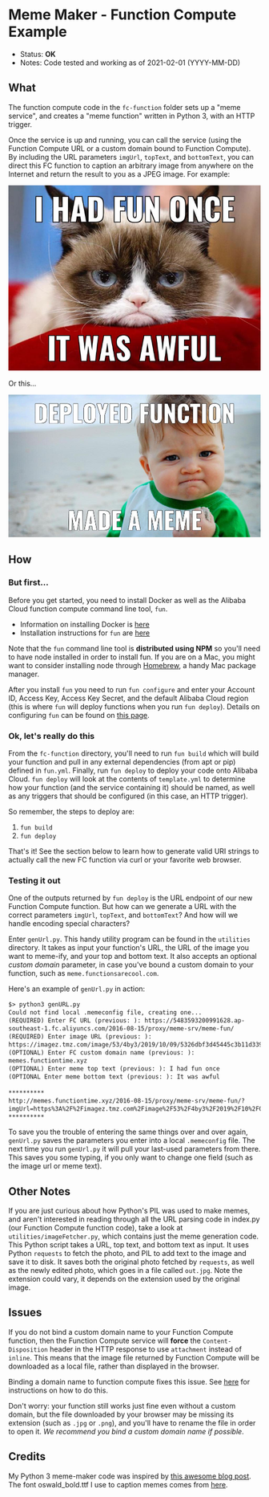 # Meme Maker - Function Compute Example

- Status: **OK**
- Notes: Code tested and working as of 2021-02-01 (YYYY-MM-DD)

## What

The function compute code in the `fc-function` folder sets up a "meme service", and creates a "meme function" written in Python 3, with an HTTP trigger.

Once the service is up and running, you can call the service (using the Function Compute URL or a custom domain bound to Function Compute). By including the URL parameters `imgUrl`, `topText`, and `bottomText`, you can direct this FC function to caption an arbitrary image from anywhere on the Internet and return the result to you as a JPEG image. For example:

![A Very Grumpy Cat...](meme.jpeg)

Or this...

![What A Successful Young Man](meme2.jpeg)

## How

### But first...

Before you get started, you need to install Docker as well as the Alibaba Cloud function compute command line tool, `fun`. 

- Information on installing Docker is [here](https://docs.docker.com/get-docker/)
- Installation instructions for `fun` are [here](https://www.alibabacloud.com/help/doc-detail/161136.htm)

Note that the `fun` command line tool is **distributed using NPM** so you'll need to have node installed in order to install fun. If you are on a Mac, you might want to consider installing node through [Homebrew](https://brew.sh/), a handy Mac package manager.

After you install `fun` you need to run `fun configure` and enter your Account ID, Access Key, Access Key Secret, and the default Alibaba Cloud region (this is where `fun` will deploy functions when you run `fun deploy`). Details on configuring `fun` can be found on [this page](https://www.alibabacloud.com/help/doc-detail/146702.htm). 

### Ok, let's really do this

From the `fc-function` directory, you'll need to run `fun build` which will build your function and pull in any external dependencies (from apt or pip) defined in `fun.yml`. Finally, run `fun deploy` to deploy your code onto Alibaba Cloud. `fun deploy` will look at the contents of `template.yml` to determine how your function (and the service containing it) should be named, as well as any triggers that should be configured (in this case, an HTTP trigger). 

So remember, the steps to deploy are:

1. `fun build`
2. `fun deploy`

That's it! See the section below to learn how to generate valid URI strings to actually call the new FC function via curl or your favorite web browser.

### Testing it out

One of the outputs returned by `fun deploy` is the URL endpoint of our new Function Compute function. But how can we generate a URL with the correct parameters `imgUrl`, `topText`, and `bottomText`? And how will we handle encoding special characters? 

Enter `genUrl.py`. This handy utility program can be found in the `utilities` directory. It takes as input your function's URL, the URL of the image you want to meme-ify, and your top and bottom text. It also accepts an optional *custom domain* parameter, in case you've bound a custom domain to your function, such as `meme.functionsarecool.com`. 

Here's an example of `genUrl.py` in action:

```
$> python3 genURL.py
Could not find local .memeconfig file, creating one...
(REQUIRED) Enter FC URL (previous: ): https://5483593200991628.ap-southeast-1.fc.aliyuncs.com/2016-08-15/proxy/meme-srv/meme-fun/
(REQUIRED) Enter image URL (previous: ): https://imagez.tmz.com/image/53/4by3/2019/10/09/5326dbf3d45445c3b11d33994cc4728d_md.jpg
(OPTIONAL) Enter FC custom domain name (previous: ): memes.functiontime.xyz
(OPTIONAL) Enter meme top text (previous: ): I had fun once
(OPTIONAL Enter meme bottom text (previous: ): It was awful

**********
http://memes.functiontime.xyz/2016-08-15/proxy/meme-srv/meme-fun/?imgUrl=https%3A%2F%2Fimagez.tmz.com%2Fimage%2F53%2F4by3%2F2019%2F10%2F09%2F5326dbf3d45445c3b11d33994cc4728d_md.jpg&topText=I+had+fun+once&bottomText=It+was+awful
**********
```

To save you the trouble of entering the same things over and over again, `genUrl.py` saves the parameters you enter into a local `.memeconfig` file. The next time you run `genUrl.py` it will pull your last-used parameters from there. This saves you some typing, if you only want to change one field (such as the image url or meme text).

## Other Notes

If you are just curious about how Python's PIL was used to make memes, and aren't interested in reading  through all the URL parsing code in index.py (our Function Compute function code), take a look at `utilities/imageFetcher.py`, which contains just the meme generation code. This Python script takes a URL, top text, and bottom text as input. It uses Python `requests` to fetch the photo, and PIL to add text to the image and save it to disk. It saves both the original photo fetched by `requests`, as well as the newly edited photo, which goes in a file called `out.jpg`. Note the extension could vary, it depends on the extension used by the original image. 

## Issues

If you do not bind a custom domain name to your Function Compute function, then the Function Compute service will **force** the `Content-Disposition` header in the HTTP response to use `attachment` instead of `inline`. This means that the image file returned by Function Compute will be downloaded as a local file, rather than displayed in the browser.

Binding a domain name to function compute fixes this issue. See [here](https://www.alibabacloud.com/help/doc-detail/90722.htm) for instructions on how to do this.

Don't worry: your function still works just fine even without a custom domain, but the file downloaded by your browser may be missing its extension (such as `.jpg` or `.png`), and you'll have to rename the file in order to open it. *We recommend you bind a custom domain name if possible*.

## Credits

My Python 3 meme-maker code was inspired by [this awesome blog post](https://blog.lipsumarium.com/caption-memes-in-python/). The font oswald_bold.ttf I use to caption memes comes from [here](https://fonts.google.com/specimen/Oswald).